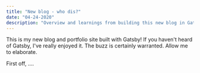 ```yaml
---
title: "New blog - who dis?"
date: "04-24-2020"
description: "Overview and learnings from building this new blog in Gatsby and React"
---
```


This is my new blog and portfolio site built with Gatsby! If you haven't heard of Gatsby, I've really enjoyed it. The buzz is certainly warranted. Allow me to elaborate.

First off, ....
